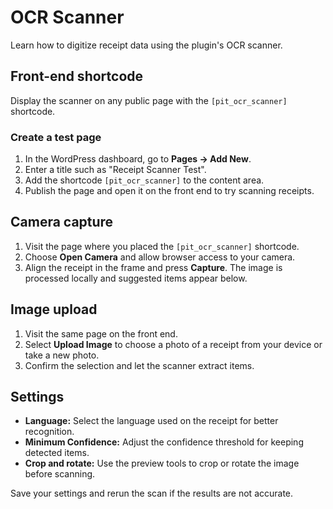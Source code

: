 # OCR Scanner

Learn how to digitize receipt data using the plugin's OCR scanner.

## Front-end shortcode

Display the scanner on any public page with the `[pit_ocr_scanner]` shortcode.

### Create a test page
1. In the WordPress dashboard, go to **Pages → Add New**.
2. Enter a title such as "Receipt Scanner Test".
3. Add the shortcode `[pit_ocr_scanner]` to the content area.
4. Publish the page and open it on the front end to try scanning receipts.

## Camera capture
1. Visit the page where you placed the `[pit_ocr_scanner]` shortcode.
2. Choose **Open Camera** and allow browser access to your camera.
3. Align the receipt in the frame and press **Capture**. The image is processed locally and suggested items appear below.

## Image upload
1. Visit the same page on the front end.
2. Select **Upload Image** to choose a photo of a receipt from your device or take a new photo.
3. Confirm the selection and let the scanner extract items.

## Settings
- **Language:** Select the language used on the receipt for better recognition.
- **Minimum Confidence:** Adjust the confidence threshold for keeping detected items.
- **Crop and rotate:** Use the preview tools to crop or rotate the image before scanning.

Save your settings and rerun the scan if the results are not accurate.
